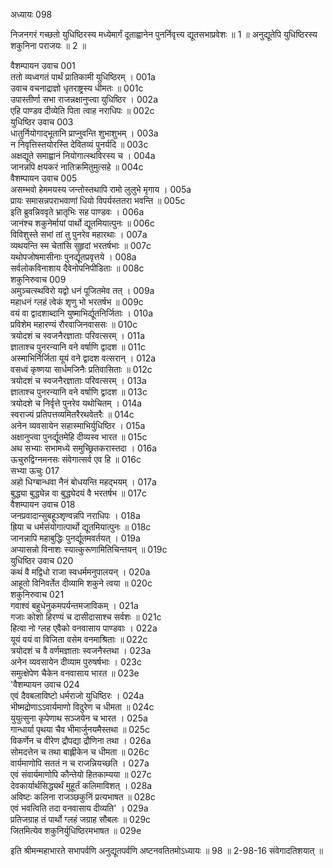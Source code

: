 अध्यायः 098

निजनगरं गच्छतो युधिष्ठिरस्य मध्येमार्गं दूताह्वानेन पुनर्निवृत्त्य द्यूतसभाप्रवेशः ॥ 1 ॥ अनुद्यूतेपि युधिष्ठिरस्य शकुनिना पराजयः ॥ 2 ॥

वैशम्पायन उवाच 	001  
ततो व्यध्वगतं पार्थं प्रातिकामी युधिष्ठिरम् ।	001a  
उवाच वचनाद्राज्ञो धृतराष्ट्रस्य धीमतः ॥	001c  
उपास्तीर्णा सभा राजन्नक्षानुप्त्वा युधिष्ठिर ।	002a  
एहि पाण्डव दीव्येति पिता त्वाह नराधिपः ॥	002c  
युधिष्ठिर उवाच 	003  
धातुर्नियोगाद्भूतानि प्राप्नुवन्ति शुभाशुभम् ।	003a  
न निवृत्तिस्तयोरस्ति देवितव्यं पुनर्यदि ॥	003c  
अक्षद्यूते समाह्वानं नियोगात्स्थविरस्य च ।	004a  
जानन्नपि क्षयकरं नातिक्रमितुमुत्सहे ॥	004c  
वैशम्पायन उवाच 	005  
असम्भवो हेममयस्य जन्तोस्तथापि रामो लुलुभे मृगाय ।	005a  
प्रायः समासन्नपराभवाणां धियो विपर्यस्ततरा भवन्ति ॥	005c  
इति ब्रुवन्निववृते भ्रातृभिः सह पाण्डवः ।	006a  
जानंश्च शकुनेर्मायां पार्थो द्यूतमियात्पुनः ॥	006c  
विविशुस्ते सभां तां तु पुनरेव महारथाः ।	007a  
व्यथयन्ति स्म चेतांसि सुहृदां भरतर्षभाः ॥	007c  
यथोपजोषमासीनाः पुनर्द्यूतप्रवृत्तये ।	008a  
सर्वलोकविनाशाय दैवेनोपनिपीडिताः ॥	008c  
शकुनिरुवाच 	009  
अमुञ्चत्स्थविरो यद्वो धनं पूजितमेव तत् ।	009a  
महाधनं ग्लहं त्वेकं शृणु भो भरतर्षभ ॥	009c  
वयं वा द्वादशाब्दानि युष्माभिर्द्यूतनिर्जिताः ।	010a  
प्रविशेम महारण्यं रौरवाजिनवाससः ॥	010c  
त्रयोदशं च स्वजनैरज्ञाताः परिवत्सरम् ।	011a  
ज्ञाताश्च पुनरन्यानि वने वर्षाणि द्वादश ॥	011c  
अस्माभिर्निर्जिता यूयं वने द्वादश वत्सरान् ।	012a  
वसध्वं कृष्णया सार्धमजिनैः प्रतिवासिताः ॥	012c  
त्रयोदशं च स्वजनैरज्ञाताः परिवत्सरम् ।	013a  
ज्ञाताश्च पुनरन्यानि वने वर्षाणि द्वादश ॥	013c  
त्रयोदशे च निर्वृत्ते पुनरेव यथोचितम् ।	014a  
स्वराज्यं प्रतिपत्तव्यमितरैरथवेतरैः ॥	014c  
अनेन व्यवसायेन सहास्माभिर्युधिष्ठिर ।	015a  
अक्षानुप्त्वा पुनर्द्यूतमेहि दीव्यस्व भारत ॥	015c  
अथ सभ्याः सभामध्ये समुच्छ्रितकरास्तदा ।	016a  
ऊचुरुद्विग्नमनसः संवेगात्सर्व एव हि ॥	016c  
सभ्या ऊचुः 	017  
अहो धिग्बान्धवा नैनं बोधयन्ति महद्भयम् ।	017a  
बुद्ध्या बुद्ध्येन्न वा बुद्ध्येदयं वै भरतर्षभ ॥	017c  
वैशम्पायन उवाच 	018  
जनप्रवादान्सुबहूञ्शृण्वन्नपि नराधिपः ।	018a  
ह्रिया च धर्मसंयोगात्पार्थो द्यूतमियात्पुनः ॥	018c  
जानन्नापि महाबुद्धिः पुनर्द्यूतमवर्तयत् ।	019a  
अप्यासन्नो विनाशः स्यात्कुरूणामितिचिन्तयन् ॥	019c  
युधिष्ठिर उवाच 	020  
कथं वै मद्विधो राजा स्वधर्ममनुपालयन् ।	020a  
आहूतो विनिवर्तेत दीव्यामि शकुने त्वया ॥	020c  
शकुनिरुवाच 	021  
गवाश्वं बहुधेनुकमपर्यन्तमजाविकम् ।	021a  
गजाः कोशो हिरण्यं च दासीदासाश्च सर्वशः ॥	021c  
हित्वा नो ग्लह एवैको वनवासाय पाण्डवाः ।	022a  
यूयं वयं वा विजिता वसेम वनमाश्रिताः ॥	022c  
त्रयोदशं च वै वर्णमज्ञाताः स्वजनैस्तथा ।	023a  
अनेन व्यवसायेन दीव्याम पुरुषर्षभाः ।	023c  
समुत्क्षेपेण चैकेन वनवासाय भारत ॥	023e  
\'वैशम्पायन उवाच 	024  
एवं दैवबलाविष्टो धर्मराजो युधिष्ठिरः ।	024a  
भीष्मद्रोणाऽऽवार्यमाणो विदुरेण च धीमता ॥	024c  
युयुत्सुना कृपेणाथ सञ्जयेन च भारत ।	025a  
गान्धार्या पृथया चैव भीमार्जुनयमैस्तथा ॥	025c  
विकर्णेन च वीरेण द्रौपद्या द्रौणिना तथा ।	026a  
सोमदत्तेन च तथा बाह्लीकेन च धीमता ॥	026c  
वार्यमाणोपि सततं न च राजन्नियच्छति ।	027a  
एवं संवार्यमाणोपि कौन्तेयो हितकाम्यया ॥	027c  
देवकार्यार्थसिद्ध्यर्थं मुहूर्तं कलिमाविशत् ।	028a  
अविष्टः कलिना राजञ्छकुनिं प्रत्यभाषत ॥	028c  
एवं भवत्विति तदा वनवासाय दीव्यति\' ।	029a  
प्रतिजग्राह तं पार्थो ग्लहं जग्राह सौबलः ॥	029c  
जितमित्येव शकुनिर्युधिष्ठिरमभाषत ॥ 	029e  

इति श्रीमन्महाभारते सभापर्वणि अनुद्यूतपर्वणि अष्टनवतितमोऽध्यायः ॥ 98 ॥
2-98-16 संवेगादतिशयात् ॥
